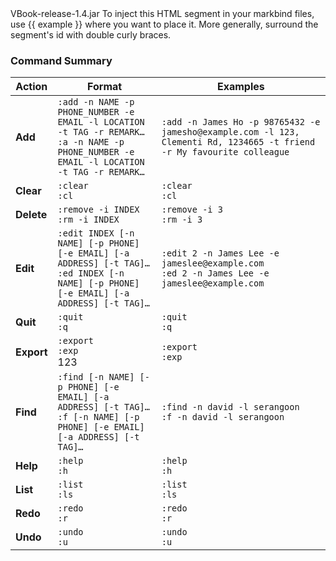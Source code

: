 <variable name="jarFile">
VBook-release-1.4.jar
</variable>

<variable name="example">
To inject this HTML segment in your markbind files, use {{ example }} where you want to place it.
More generally, surround the segment's id with double curly braces.
</variable>

<variable name="commandSummary">

### Command Summary
| Action         | Format                                                                                                                                           | Examples                                                                                                                   |
|----------------|--------------------------------------------------------------------------------------------------------------------------------------------------|----------------------------------------------------------------------------------------------------------------------------|
| **Add<br>**    | `:add -n NAME -p PHONE_NUMBER -e EMAIL -l LOCATION -t TAG -r REMARK…`<br>`:a -n NAME -p PHONE_NUMBER -e EMAIL -l LOCATION -t TAG -r REMARK…`<br> | `:add -n James Ho -p 98765432 -e jamesho@example.com -l 123, Clementi Rd, 1234665 -t friend -r My favourite colleague`<br> |
| **Clear<br>**  | `:clear`<br>`:cl`<br>                                                                                                                            | `:clear`<br>`:cl`<br>                                                                                                      |
| **Delete<br>** | `:remove -i INDEX`<br>`:rm -i INDEX`<br>                                                                                                         | `:remove -i 3`<br>`:rm -i 3`<br>                                                                                           |
| **Edit<br>**   | `:edit INDEX [-n NAME] [-p PHONE] [-e EMAIL] [-a ADDRESS] [-t TAG]…`<br>`:ed INDEX [-n NAME] [-p PHONE] [-e EMAIL] [-a ADDRESS] [-t TAG]…`<br>   | `:edit 2 -n James Lee -e jameslee@example.com`<br>`:ed 2 -n James Lee -e jameslee@example.com`<br>                         |
| **Quit<br>**   | `:quit`<br>`:q`<br>                                                                                                                              | `:quit`<br>`:q`<br>                                                                                                        |
| **Export<br>** | `:export`<br>`:exp`<br>            123                                                                                                           | `:export`<br>`:exp`<br>                                                                                                    |
| **Find<br>**   | `:find [-n NAME] [-p PHONE] [-e EMAIL] [-a ADDRESS] [-t TAG]…`<br>`:f [-n NAME] [-p PHONE] [-e EMAIL] [-a ADDRESS] [-t TAG]…`<br>                | `:find -n david -l serangoon`<br>`:f -n david -l serangoon`<br>                                                            |
| **Help<br>**   | `:help`<br>`:h`<br>                                                                                                                              | `:help`<br>`:h`<br>                                                                                                        |
| **List<br>**   | `:list`<br>`:ls`<br>                                                                                                                             | `:list`<br>`:ls`<br>                                                                                                       |
| **Redo<br>**   | `:redo`<br>`:r`<br>                                                                                                                              | `:redo`<br>`:r`<br>                                                                                                        |
| **Undo<br>**   | `:undo`<br>`:u`<br>                                                                                                                              | `:undo`<br>`:u`<br>                                                                                                        |


</variable>
